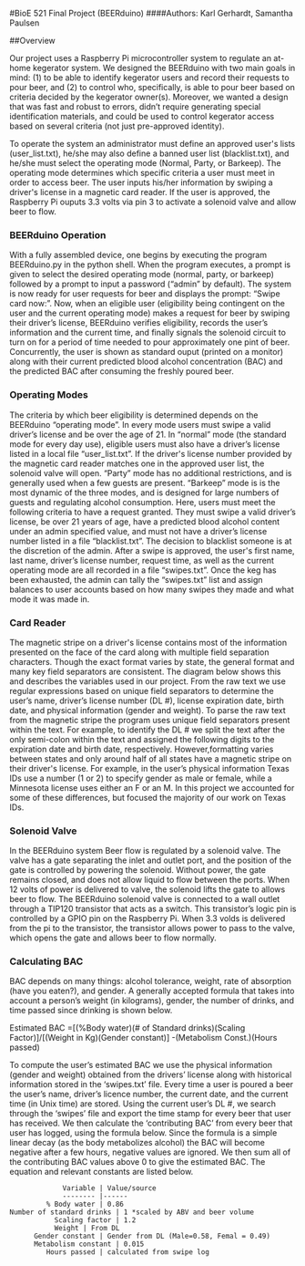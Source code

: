 #BioE 521 Final Project (BEERduino)
####Authors: Karl Gerhardt, Samantha Paulsen

##Overview

Our project uses a Raspberry Pi microcontroller system to regulate an at-home kegerator system. We designed the BEERduino with two main goals in mind: (1) to be able to identify kegerator users and record their requests to pour beer, and (2) to control who, specifically, is able to pour beer based on criteria decided by the kegerator owner(s). Moreover, we wanted a design that was fast and robust to errors, didn’t require generating special identification materials, and could be used to control kegerator access based on several criteria (not just pre-approved identity). 

To operate the system an administrator must define an approved user's lists (user_list.txt), he/she may also define a banned user list (blacklist.txt), and he/she must select the operating mode (Normal, Party, or Barkeep). The operating mode determines which specific criteria a user must meet in order to access beer. The user inputs his/her information by swiping a driver's license in a magnetic card reader. If the user is approved, the Raspberry Pi ouputs 3.3 volts via pin 3 to activate a solenoid valve and allow beer to flow. 

### BEERduino Operation

With a fully assembled device, one begins by executing the program BEERduino.py in the python shell. When the program executes, a prompt is given to select the desired operating mode (normal, party, or barkeep) followed by a prompt to input a password (“admin” by default). The system is now ready for user requests for beer and displays the prompt: “Swipe card now:”. Now, when an eligible user (eligibility being contingent on the user and the current operating mode) makes a request for beer by swiping their driver’s license, BEERduino verifies eligibility, records the user’s information and the current time, and finally signals the solenoid circuit to turn on for a period of time needed to pour approximately one pint of beer. Concurrently, the user is shown as standard ouput (printed on a monitor) along with their current predicted blood alcohol concentration (BAC) and the predicted BAC after consuming the freshly poured beer. 

### Operating Modes

The criteria by which beer eligibility is determined depends on the BEERduino “operating mode”. In every mode users must swipe a valid driver’s license and be over the age of 21. In “normal” mode (the standard mode for every day use), eligible users must also have a driver’s license listed in a local file “user_list.txt”. If the driver's license number provided by the magnetic card reader matches one in the approved user list,  the solenoid valve will open. “Party” mode has no additional restrictions, and is generally used when a few guests are present. “Barkeep” mode is is the most dynamic of the three modes, and is designed for large numbers of guests and regulating alcohol consumption. Here, users must meet the following criteria to have a request granted. They must swipe a valid driver’s license, be over 21 years of age, have a predicted blood alcohol content under an admin specified value, and must not have a driver’s license number listed in a file “blacklist.txt”. The decision to blacklist someone is at the discretion of the admin. After a swipe is approved, the user's first name, last name, driver’s license number, request time, as well as the current operating mode are all recorded in a file “swipes.txt”. Once the keg has been exhausted, the admin can tally the “swipes.txt” list and assign balances to user accounts based on how many swipes they made and what mode it was made in.       

### Card Reader

The magnetic stripe on a driver's license contains most of the information presented on the face of the card along with multiple field separation characters. Though the exact format varies by state, the general format and many key field separators are consistent. The diagram below shows this and describes the variables used in our project.
From the raw text we use regular expressions based on unique field separators to determine the user’s name, driver’s license number (DL #), license expiration date, birth date, and physical information (gender and weight). To parse the raw text from the magnetic stripe the program uses unique field separators present within the text. For example, to identify the DL # we split the text after the only semi-colon within the text and assigned the following digits to the expiration date and birth date, respectively.  However,formatting varies between states and only around half of all states have a magnetic stripe on their driver's license. For example, in the user’s physical information Texas IDs use a number (1 or 2) to specify gender as male or female, while a Minnesota license uses either an F or an M. In this project we accounted for some of these differences, but focused the majority of our work on Texas IDs. 

### Solenoid Valve

In the BEERduino system Beer flow is regulated by a solenoid valve. The valve has a gate separating the inlet and outlet port, and the position of the gate is controlled by powering the solenoid. Without power, the gate remains closed, and does not allow liquid to flow between the ports. When 12 volts of power is delivered to valve, the solenoid lifts the gate to allows beer to flow. The BEERduino solenoid valve is connected to a wall outlet through a TIP120 transistor that acts as a switch. This transistor’s logic pin is controlled by a GPIO pin on the Raspberry Pi. When 3.3 volds is delivered from the pi to the transistor, the transistor allows power to pass to the valve, which opens the gate and allows beer to flow normally.


### Calculating BAC

BAC depends on many things: alcohol tolerance, weight, rate of absorption (have you eaten?), and gender. A generally accepted formula that takes into account a person’s weight (in kilograms), gender, the number of drinks, and time passed since drinking is shown below.

Estimated BAC =[(%Body water)(# of Standard drinks)(Scaling Factor)]/[(Weight in Kg)(Gender constant)]  -(Metabolism Const.)(Hours passed)  

To compute the user’s estimated BAC we use the physical information (gender and weight) obtained from the drivers’ license along with historical information stored in the ‘swipes.txt’ file. Every time a user is poured a beer the user’s name, driver’s licence number, the current date, and the current time (in Unix time) are stored. Using the current user’s DL #, we search through the ‘swipes’ file and export the time stamp for every beer that user has received. We then calculate the ‘contributing BAC’ from every beer that user has logged, using the formula below. Since the formula is a simple linear decay (as the body metabolizes alcohol) the BAC will become negative after a few hours, negative values are ignored. We then sum all of the contributing BAC values above 0 to give the estimated BAC. The equation and relevant constants are listed below.


  		         Variable | Value/source
  		         -------- |------
		     % Body water | 0.86
	Number of standard drinks | 1 *scaled by ABV and beer volume
       		   Scaling factor | 1.2
			   Weight | From DL
		  Gender constant | Gender from DL (Male=0.58, Femal = 0.49)
	      Metabolism constant | 0.015
		     Hours passed | calculated from swipe log



